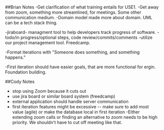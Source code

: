 ##Brian Notes
-Get clarification of what training entails for USE1.
-Get away from zoom, something more streamlined, for meetings. Some other communication medium.
-Domain model made more about domain. UML can be a tech stack thing.

-jiraboard- managment tool to help developers track progress of software.
-todo/in progress/optional steps, code review/commits/comments
-utilize our project management tool. Freedcamp.

-Format iterations with "Someone does something, and something happens."

-First iteration should have easier goals, that are more functional for ergin. Foundation building.

##Cody Notes
- stop using Zoom because it cuts out
- use jira board or similar board system (freedcamp)
- external application should handle server communication
- first iteration features might be excessive -- make sure to add most value (agile) or make the database local in first iteration
-Either extending zoom calls or finding an alternative to zoom needs to be high priority. We shouldn't have to cut off meeting like that.
